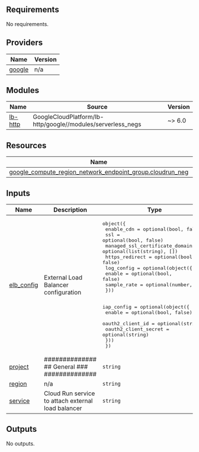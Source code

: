 <!-- BEGIN_TF_DOCS -->
## Requirements

No requirements.

## Providers

| Name | Version |
|------|---------|
| <a name="provider_google"></a> [google](#provider\_google) | n/a |

## Modules

| Name | Source | Version |
|------|--------|---------|
| <a name="module_lb-http"></a> [lb-http](#module\_lb-http) | GoogleCloudPlatform/lb-http/google//modules/serverless_negs | ~> 6.0 |

## Resources

| Name | Type |
|------|------|
| [google_compute_region_network_endpoint_group.cloudrun_neg](https://registry.terraform.io/providers/hashicorp/google/latest/docs/resources/compute_region_network_endpoint_group) | resource |

## Inputs

| Name | Description | Type | Default | Required |
|------|-------------|------|---------|:--------:|
| <a name="input_elb_config"></a> [elb\_config](#input\_elb\_config) | External Load Balancer configuration | <pre>object({<br>    enable_cdn                      = optional(bool, false)<br>    ssl                             = optional(bool, false)<br>    managed_ssl_certificate_domains = optional(list(string), [])<br>    https_redirect                  = optional(bool, false)<br>    log_config = optional(object({<br>      enable      = optional(bool, false)<br>      sample_rate = optional(number, 1.0)<br>    }))<br><br>    iap_config = optional(object({<br>      enable               = optional(bool, false)<br>      oauth2_client_id     = optional(string)<br>      oauth2_client_secret = optional(string)<br>    }))<br>  })</pre> | n/a | yes |
| <a name="input_project"></a> [project](#input\_project) | ############## ## General ### ############## | `string` | n/a | yes |
| <a name="input_region"></a> [region](#input\_region) | n/a | `string` | n/a | yes |
| <a name="input_service"></a> [service](#input\_service) | Cloud Run service to attach external load balancer | `string` | n/a | yes |

## Outputs

No outputs.
<!-- END_TF_DOCS -->